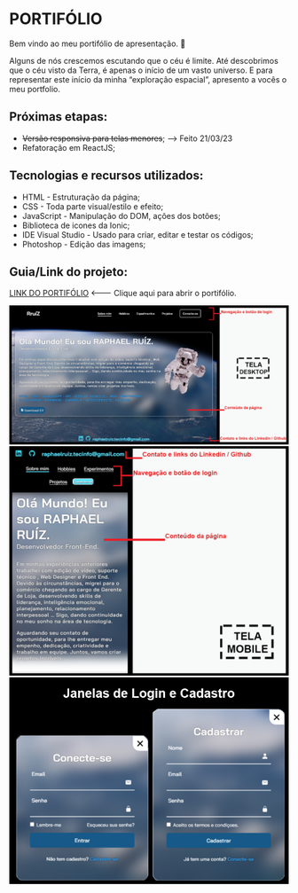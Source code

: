 
# PORTIFÓLIO

Bem vindo ao meu portifólio de apresentação. 👋

Alguns de nós crescemos escutando que o céu é limite. Até descobrimos que o céu visto da Terra, é apenas o início de um vasto universo. E para representar este início da minha “exploração espacial”, apresento a vocês o meu portfolio.

## Próximas etapas:

* ~~Versão responsiva para telas menores~~; --> Feito 21/03/23
* Refatoração em ReactJS;

## Tecnologias e recursos utilizados:

* HTML - Estruturação da página;
* CSS - Toda parte visual/estilo e efeito;
* JavaScript - Manipulação do DOM, ações dos botões;
* Biblioteca de icones da Ionic;
* IDE Visual Studio - Usado para criar, editar e testar os códigos;
* Photoshop - Edição das imagens;

## Guia/Link do projeto:

[LINK DO PORTIFÓLIO](https://portifolio-ivory-eta.vercel.app/) <--- Clique aqui para abrir o portifólio.

<img src="https://github.com/raphaelruizr/portifolio/blob/main/readme-img/readme-tela_desktop.png?raw=true">
<img src="https://github.com/raphaelruizr/portifolio/blob/main/readme-img/readme-tela_mobile.png?raw=true">
<img src="https://github.com/raphaelruizr/portifolio/blob/main/readme-img/readme-janela_login.png?raw=true">
